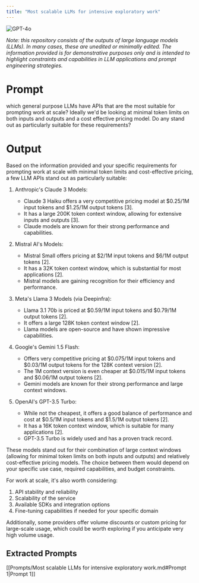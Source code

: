 ```yaml
---
title: "Most scalable LLMs for intensive exploratory work"
---
```

![GPT-4o](https://img.shields.io/badge/GPT--4o-3333FF?style=for-the-badge&logo=openai&logoColor=white)



*Note: this repository consists of the outputs of large language models (LLMs). In many cases, these are unedited or minimally edited. The information provided is for demonstrative purposes only and is intended to highlight constraints and capabilities in LLM applications and prompt engineering strategies.*


# Prompt
which general purpose LLMs have APIs that are the most suitable for prompting work at scale? Ideally we'd be looking at minimal token limits on both inputs and outputs and a cost effective pricing model. Do any stand out as particularly suitable for these requirements?

# Output
Based on the information provided and your specific requirements for prompting work at scale with minimal token limits and cost-effective pricing, a few LLM APIs stand out as particularly suitable:

1. Anthropic's Claude 3 Models:
   - Claude 3 Haiku offers a very competitive pricing model at $0.25/1M input tokens and $1.25/1M output tokens [3].
   - It has a large 200K token context window, allowing for extensive inputs and outputs [3].
   - Claude models are known for their strong performance and capabilities.

2. Mistral AI's Models:
   - Mistral Small offers pricing at $2/1M input tokens and $6/1M output tokens [2].
   - It has a 32K token context window, which is substantial for most applications [2].
   - Mistral models are gaining recognition for their efficiency and performance.

3. Meta's Llama 3 Models (via Deepinfra):
   - Llama 3.1 70b is priced at $0.59/1M input tokens and $0.79/1M output tokens [2].
   - It offers a large 128K token context window [2].
   - Llama models are open-source and have shown impressive capabilities.

4. Google's Gemini 1.5 Flash:
   - Offers very competitive pricing at $0.075/1M input tokens and $0.03/1M output tokens for the 128K context version [2].
   - The 1M context version is even cheaper at $0.015/1M input tokens and $0.06/1M output tokens [2].
   - Gemini models are known for their strong performance and large context windows.

5. OpenAI's GPT-3.5 Turbo:
   - While not the cheapest, it offers a good balance of performance and cost at $0.5/1M input tokens and $1.5/1M output tokens [2].
   - It has a 16K token context window, which is suitable for many applications [2].
   - GPT-3.5 Turbo is widely used and has a proven track record.

These models stand out for their combination of large context windows (allowing for minimal token limits on both inputs and outputs) and relatively cost-effective pricing models. The choice between them would depend on your specific use case, required capabilities, and budget constraints.

For work at scale, it's also worth considering:

1. API stability and reliability
2. Scalability of the service
3. Available SDKs and integration options
4. Fine-tuning capabilities if needed for your specific domain

Additionally, some providers offer volume discounts or custom pricing for large-scale usage, which could be worth exploring if you anticipate very high volume usage.
 




## Extracted Prompts
[[Prompts/Most scalable LLMs for intensive exploratory work.md#Prompt 1|Prompt 1]]
